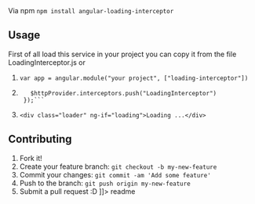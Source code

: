 <snippet>
  <content><![CDATA[
# Angular Loading Interceptor
 Angular Loading Interceptor is library for loading in yout website until all http requests are done
## Installation
 Via bower `bower install angular-loading-interceptor`
 
 Via npm `npm install angular-loading-interceptor`
## Usage
First of all load this service in your project you can copy it from the file LoadingInterceptor.js or 
1. ```var app = angular.module("your project", ["loading-interceptor"])```
2. ```app.config(function ($httpProvider) {
      $httpProvider.interceptors.push("LoadingInterceptor")
    });```
3. ```<div class="loader" ng-if="loading">Loading ...</div>```
## Contributing
1. Fork it!
2. Create your feature branch: `git checkout -b my-new-feature`
3. Commit your changes: `git commit -am 'Add some feature'`
4. Push to the branch: `git push origin my-new-feature`
5. Submit a pull request :D
]]></content>
  <tabTrigger>readme</tabTrigger>
</snippet>

